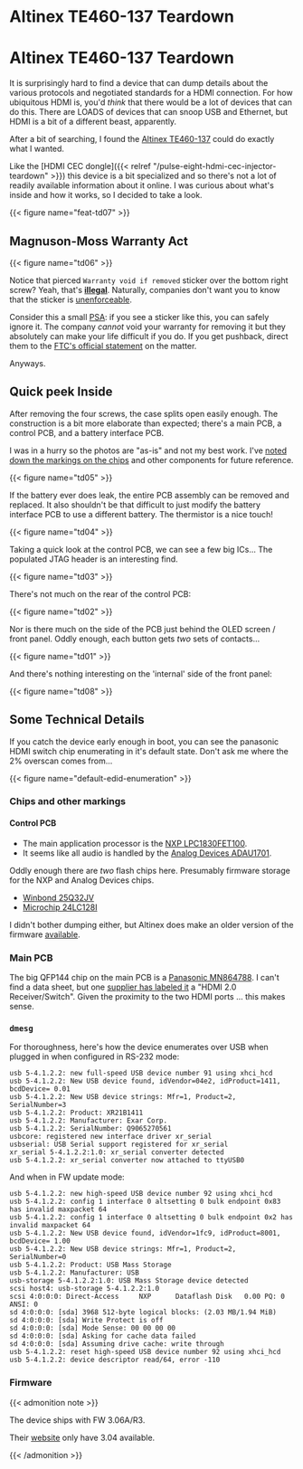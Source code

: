 # Altinex TE460-137 Teardown


# Altinex TE460-137 Teardown

It is surprisingly hard to find a device that can dump details about the various protocols and negotiated standards for a HDMI connection.
For how ubiquitous HDMI is, you'd _think_ that there would be a lot of devices that can do this.
There are LOADS of devices that can snoop USB and Ethernet, but HDMI is a bit of a different beast, apparently.

After a bit of searching, I found the [Altinex TE460-137](https://www.altinex.com/product/te460-137/) could do exactly what I wanted.

Like the [HDMI CEC dongle]({{< relref "/pulse-eight-hdmi-cec-injector-teardown" >}}) this device is a bit specialized and so there's not a lot of readily available information about it online.
I was curious about what's inside and how it works, so I decided to take a look.

{{< figure name="feat-td07" >}}

## Magnuson-Moss Warranty Act

{{< figure name="td06" >}}

Notice that pierced `Warranty void if removed` sticker over the bottom right screw?
Yeah, that's [**illegal**](https://www.npr.org/sections/thetwo-way/2018/04/11/601582169/warranty-void-if-removed-as-it-turns-out-feds-say-those-warnings-are-illegal).
Naturally, companies don't want you to know that the sticker is [unenforceable](https://www.ifixit.com/News/15464/warranty-voiding-stickers-are-illegal-but-these-companies-are-still-using-them).

Consider this a small [PSA](https://www.ifixit.com/News/11748/warranty-stickers-are-illegal): if you see a sticker like this, you can safely ignore it.
The company _cannot_ void your warranty for removing it but they absolutely can make your life difficult if you do.
If you get pushback, direct them to the [FTC's official statement](https://www.ftc.gov/business-guidance/resources/businesspersons-guide-federal-warranty-law) on the matter.

Anyways.

## Quick peek Inside

After removing the four screws, the case splits open easily enough.
The construction is a bit more elaborate than expected; there's a main PCB, a control PCB, and a battery interface PCB.

I was in a hurry so the photos are "as-is" and not my best work.
I've [noted down the markings on the chips](#chips-and-other-markings) and other components for future reference.

{{< figure name="td05" >}}

If the battery ever does leak, the entire PCB assembly can be removed and replaced.
It also shouldn't be that difficult to just modify the battery interface PCB to use a different battery.
The thermistor is a nice touch!

{{< figure name="td04" >}}

Taking a quick look at the control PCB, we can see a few big ICs...
The populated JTAG header is an interesting find.

{{< figure name="td03" >}}

There's not much on the rear of the control PCB:

{{< figure name="td02" >}}

Nor is there much on the side of the PCB just behind the OLED screen / front panel.
Oddly enough, each button gets _two_ sets of contacts...

{{< figure name="td01" >}}

And there's nothing interesting on the 'internal' side of the front panel:

{{< figure name="td08" >}}

## Some Technical Details

If you catch the device early enough in boot, you can see the panasonic HDMI switch chip enumerating in it's default state.
Don't ask me where the 2% overscan comes from...

{{< figure name="default-edid-enumeration" >}}

### Chips and other markings

#### Control PCB

- The main application processor is the [NXP LPC1830FET100](https://www.nxp.com/part/LPC1830FET100#/).
- It seems like all audio is handled by the [Analog Devices ADAU1701](https://www.analog.com/en/products/adau1701.html).

Oddly enough there are _two_ flash chips here. Presumably firmware storage for the  NXP and Analog Devices chips.

- [Winbond 25Q32JV](https://www.winbond.com/hq/product/code-storage-flash-memory/serial-nor-flash/?__locale=en&partNo=W25Q32JV)
- [Microchip 24LC128I](https://www.microchip.com/en-us/product/24lc128)

I didn't bother dumping either, but Altinex does make an older version of the firmware [available](#firmware).

### Main PCB

The big QFP144 chip on the main PCB is a [Panasonic MN864788](https://panasonic.encompass.com/item/10292549/Panasonic/MN864788/).
I can't find a data sheet, but one [supplier has labeled it](https://stesys.eu/ocart/index.php?route=product/product&manufacturer_id=135&product_id=2544&limit=75) a "HDMI 2.0 Receiver/Switch".
Given the proximity to the two HDMI ports ... this makes sense.

### `dmesg`

For thoroughness, here's how the device enumerates over USB when plugged in when configured in RS-232 mode:

```shell
usb 5-4.1.2.2: new full-speed USB device number 91 using xhci_hcd
usb 5-4.1.2.2: New USB device found, idVendor=04e2, idProduct=1411, bcdDevice= 0.01
usb 5-4.1.2.2: New USB device strings: Mfr=1, Product=2, SerialNumber=3
usb 5-4.1.2.2: Product: XR21B1411
usb 5-4.1.2.2: Manufacturer: Exar Corp.
usb 5-4.1.2.2: SerialNumber: Q9065270561
usbcore: registered new interface driver xr_serial
usbserial: USB Serial support registered for xr_serial
xr_serial 5-4.1.2.2:1.0: xr_serial converter detected
usb 5-4.1.2.2: xr_serial converter now attached to ttyUSB0
```

And when in FW update mode:

```shell
usb 5-4.1.2.2: new high-speed USB device number 92 using xhci_hcd
usb 5-4.1.2.2: config 1 interface 0 altsetting 0 bulk endpoint 0x83 has invalid maxpacket 64
usb 5-4.1.2.2: config 1 interface 0 altsetting 0 bulk endpoint 0x2 has invalid maxpacket 64
usb 5-4.1.2.2: New USB device found, idVendor=1fc9, idProduct=8001, bcdDevice= 1.00
usb 5-4.1.2.2: New USB device strings: Mfr=1, Product=2, SerialNumber=0
usb 5-4.1.2.2: Product: USB Mass Storage            
usb 5-4.1.2.2: Manufacturer: USB
usb-storage 5-4.1.2.2:1.0: USB Mass Storage device detected
scsi host4: usb-storage 5-4.1.2.2:1.0
scsi 4:0:0:0: Direct-Access     NXP      Dataflash Disk   0.00 PQ: 0 ANSI: 0
sd 4:0:0:0: [sda] 3968 512-byte logical blocks: (2.03 MB/1.94 MiB)
sd 4:0:0:0: [sda] Write Protect is off
sd 4:0:0:0: [sda] Mode Sense: 00 00 00 00
sd 4:0:0:0: [sda] Asking for cache data failed
sd 4:0:0:0: [sda] Assuming drive cache: write through
usb 5-4.1.2.2: reset high-speed USB device number 92 using xhci_hcd
usb 5-4.1.2.2: device descriptor read/64, error -110
```

### Firmware

{{< admonition note >}}

The device ships with FW 3.06A/R3.

Their [website](https://www.altinex.com/download/te460-137-firmware-update-v-3-04a-easy-mode/) only have 3.04 available.

{{< /admonition >}}

